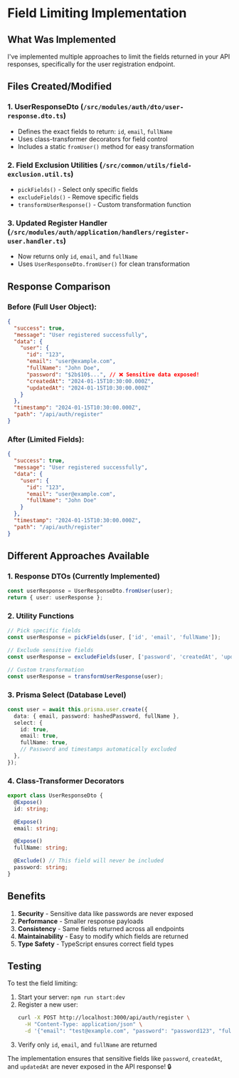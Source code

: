 # Field Limiting Implementation

## What Was Implemented

I've implemented multiple approaches to limit the fields returned in your API responses, specifically for the user registration endpoint.

## Files Created/Modified

### 1. UserResponseDto (`/src/modules/auth/dto/user-response.dto.ts`)
- Defines the exact fields to return: `id`, `email`, `fullName`
- Uses class-transformer decorators for field control
- Includes a static `fromUser()` method for easy transformation

### 2. Field Exclusion Utilities (`/src/common/utils/field-exclusion.util.ts`)
- `pickFields()` - Select only specific fields
- `excludeFields()` - Remove specific fields
- `transformUserResponse()` - Custom transformation function

### 3. Updated Register Handler (`/src/modules/auth/application/handlers/register-user.handler.ts`)
- Now returns only `id`, `email`, and `fullName`
- Uses `UserResponseDto.fromUser()` for clean transformation

## Response Comparison

### Before (Full User Object):
```json
{
  "success": true,
  "message": "User registered successfully",
  "data": {
    "user": {
      "id": "123",
      "email": "user@example.com",
      "fullName": "John Doe",
      "password": "$2b$10$...", // ❌ Sensitive data exposed!
      "createdAt": "2024-01-15T10:30:00.000Z",
      "updatedAt": "2024-01-15T10:30:00.000Z"
    }
  },
  "timestamp": "2024-01-15T10:30:00.000Z",
  "path": "/api/auth/register"
}
```

### After (Limited Fields):
```json
{
  "success": true,
  "message": "User registered successfully",
  "data": {
    "user": {
      "id": "123",
      "email": "user@example.com",
      "fullName": "John Doe"
    }
  },
  "timestamp": "2024-01-15T10:30:00.000Z",
  "path": "/api/auth/register"
}
```

## Different Approaches Available

### 1. **Response DTOs (Currently Implemented)**
```typescript
const userResponse = UserResponseDto.fromUser(user);
return { user: userResponse };
```

### 2. **Utility Functions**
```typescript
// Pick specific fields
const userResponse = pickFields(user, ['id', 'email', 'fullName']);

// Exclude sensitive fields
const userResponse = excludeFields(user, ['password', 'createdAt', 'updatedAt']);

// Custom transformation
const userResponse = transformUserResponse(user);
```

### 3. **Prisma Select (Database Level)**
```typescript
const user = await this.prisma.user.create({
  data: { email, password: hashedPassword, fullName },
  select: {
    id: true,
    email: true,
    fullName: true,
    // Password and timestamps automatically excluded
  },
});
```

### 4. **Class-Transformer Decorators**
```typescript
export class UserResponseDto {
  @Expose()
  id: string;

  @Expose()
  email: string;

  @Expose()
  fullName: string;

  @Exclude() // This field will never be included
  password: string;
}
```

## Benefits

1. **Security** - Sensitive data like passwords are never exposed
2. **Performance** - Smaller response payloads
3. **Consistency** - Same fields returned across all endpoints
4. **Maintainability** - Easy to modify which fields are returned
5. **Type Safety** - TypeScript ensures correct field types

## Testing

To test the field limiting:

1. Start your server: `npm run start:dev`
2. Register a new user:
   ```bash
   curl -X POST http://localhost:3000/api/auth/register \
     -H "Content-Type: application/json" \
     -d '{"email": "test@example.com", "password": "password123", "fullName": "Test User"}'
   ```
3. Verify only `id`, `email`, and `fullName` are returned

The implementation ensures that sensitive fields like `password`, `createdAt`, and `updatedAt` are never exposed in the API response! 🔒
